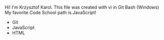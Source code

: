 Hi!
I'm Krzysztof Karol.
This file was created with vi in Git Bash (Windows)
My favorite Code School path is JavaScript!
* Git
* JavaScript
* HTML
